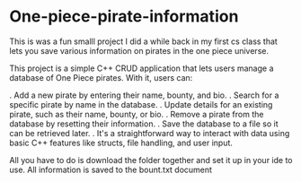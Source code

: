 # One-piece-pirate-information


This is was a fun smalll project I did a while back in my first cs class that lets you save various information on pirates in the one piece universe. 


This project is a simple C++ CRUD application that lets users manage a database of One Piece pirates. With it, users can:

  . Add a new pirate by entering their name, bounty, and bio.
  . Search for a specific pirate by name in the database.
  . Update details for an existing pirate, such as their name, bounty, or bio.
  . Remove a pirate from the database by resetting their information.
  . Save the database to a file so it can be retrieved later.
  . It's a straightforward way to interact with data using basic C++ features like   structs, file handling, and user input.



All you have to do is download the folder together and set it up in your ide to use. All information is saved to the bount.txt document

